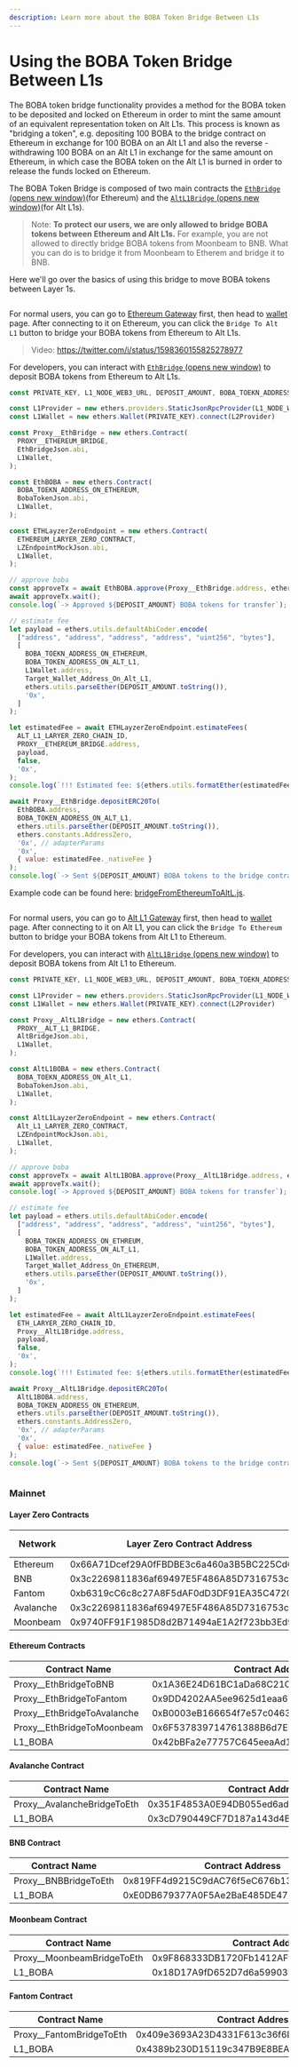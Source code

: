 ```yaml
---
description: Learn more about the BOBA Token Bridge Between L1s
---
```


# Using the BOBA Token Bridge Between L1s

The BOBA token bridge functionality provides a method for the BOBA token to be deposited and locked on Ethereum in order to mint the same amount of an equivalent representation token on Alt L1s. This process is known as "bridging a token", e.g. depositing 100 BOBA to the bridge contract on Ethereum in exchange for 100 BOBA on an Alt L1 and also the reverse - withdrawing 100 BOBA on an Alt L1 in exchange for the same amount on Ethereum, in which case the BOBA token on the Alt L1 is burned in order to release the funds locked on Ethereum.

The BOBA Token Bridge is composed of two main contracts the [`EthBridge` (opens new window)](https://github.com/bobanetwork/boba/blob/develop/packages/boba/contracts/contracts/lzTokenBridge/EthBridge.sol)(for Ethereum) and the [`AltL1Bridge` (opens new window)](https://github.com/bobanetwork/boba/blob/develop/packages/boba/contracts/contracts/lzTokenBridge/AltL1Bridge.sol)(for Alt L1s).

> Note: **To protect our users, we are only allowed to bridge BOBA tokens between Ethereum and Alt L1s.** For example, you are not allowed to directly bridge BOBA tokens from Moonbeam to BNB. What you can do is to bridge it from Moonbeam to Etherem and bridge it to BNB.

Here we'll go over the basics of using this bridge to move BOBA tokens between Layer 1s.



<figure><img src="../../../.gitbook/assets/Artboard 1 (19) (1).png" alt=""><figcaption></figcaption></figure>

For normal users, you can go to [Ethereum Gateway](https://gateway.boba.network) first, then head to [wallet](https://gateway.boba.network/wallet) page. After connecting to it on Ethereum, you can click the `Bridge To Alt L1` button to bridge your BOBA tokens from Ethereum to Alt L1s.

> Video: https://twitter.com/i/status/1598360155825278977

For developers, you can interact with [`EthBridge` (opens new window)](https://github.com/bobanetwork/boba/blob/develop/packages/boba/contracts/contracts/lzTokenBridge/EthBridge.sol) to deposit BOBA tokens from Ethereum to Alt L1s.

```javascript
const PRIVATE_KEY, L1_NODE_WEB3_URL, DEPOSIT_AMOUNT, BOBA_TOEKN_ADDRESS_ON_ETHEREUM, BOBA_TOKEN_ADDRESS_ON_ALT_L1, ALT_L1_LARYER_ZERO_CHAIN_ID, ETHEREUM_LARYER_ZERO_CONTRACT, PROXY__ETHEREUM_BRIDGE

const L1Provider = new ethers.providers.StaticJsonRpcProvider(L1_NODE_WEB3_URL)
const L1Wallet = new ethers.Wallet(PRIVATE_KEY).connect(L2Provider)

const Proxy__EthBridge = new ethers.Contract(
  PROXY__ETHEREUM_BRIDGE,
  EthBridgeJson.abi,
  L1Wallet,
);

const EthBOBA = new ethers.Contract(
  BOBA_TOEKN_ADDRESS_ON_ETHEREUM,
  BobaTokenJson.abi,
  L1Wallet,
);

const ETHLayzerZeroEndpoint = new ethers.Contract(
  ETHEREUM_LARYER_ZERO_CONTRACT,
  LZEndpointMockJson.abi,
  L1Wallet,
);

// approve boba
const approveTx = await EthBOBA.approve(Proxy__EthBridge.address, ethers.utils.parseEther(DEPOSIT_AMOUNT));
await approveTx.wait();
console.log(`-> Approved ${DEPOSIT_AMOUNT} BOBA tokens for transfer`);

// estimate fee
let payload = ethers.utils.defaultAbiCoder.encode(
  ["address", "address", "address", "address", "uint256", "bytes"],
  [
    BOBA_TOEKN_ADDRESS_ON_ETHEREUM,
    BOBA_TOKEN_ADDRESS_ON_ALT_L1,
    L1Wallet.address,
    Target_Wallet_Address_On_Alt_L1,
    ethers.utils.parseEther(DEPOSIT_AMOUNT.toString()),
    '0x',
  ]
);

let estimatedFee = await ETHLayzerZeroEndpoint.estimateFees(
  ALT_L1_LARYER_ZERO_CHAIN_ID,
  PROXY__ETHEREUM_BRIDGE.address,
  payload,
  false,
  '0x',
);
console.log(`!!! Estimated fee: ${ethers.utils.formatEther(estimatedFee._nativeFee)}!!!`);

await Proxy__EthBridge.depositERC20To(
  EthBOBA.address,
  BOBA_TOKEN_ADDRESS_ON_ALT_L1,
  ethers.utils.parseEther(DEPOSIT_AMOUNT.toString()),
  ethers.constants.AddressZero,
  '0x', // adapterParams
  '0x',
  { value: estimatedFee._nativeFee }
);
console.log(`-> Sent ${DEPOSIT_AMOUNT} BOBA tokens to the bridge contract....`);
```

Example code can be found here: [bridgeFromEthereumToAltL.js](https://github.com/bobanetwork/boba-cross-chain-bridges/blob/main/scripts/bridgeFromEthereumToAltL1.js).



<figure><img src="../../../.gitbook/assets/Artboard 2 (19) (1).png" alt=""><figcaption></figcaption></figure>

For normal users, you can go to [Alt L1 Gateway](https:/gateway.\[CHAIN\_NAME].boba.network) first, then head to [wallet](https:/gateway.\[CHAIN\_NAME].boba.network/wallet/) page. After connecting to it on Alt L1, you can click the `Bridge To Ethereum` button to bridge your BOBA tokens from Alt L1 to Ethereum.

For developers, you can interact with [`AltL1Bridge` (opens new window)](https://github.com/bobanetwork/boba/blob/develop/packages/boba/contracts/contracts/lzTokenBridge/AltL1Bridge.sol) to deposit BOBA tokens from Alt L1 to Ethereum.

```javascript
const PRIVATE_KEY, L1_NODE_WEB3_URL, DEPOSIT_AMOUNT, BOBA_TOEKN_ADDRESS_ON_ETHEREUM, BOBA_TOKEN_ADDRESS_ON_ALT_L1, ETH_LARYER_ZERO_CHAIN_ID, Alt_L1_LARYER_ZERO_CONTRACT, PROXY__ALT_L1_BRIDGE

const L1Provider = new ethers.providers.StaticJsonRpcProvider(L1_NODE_WEB3_URL)
const L1Wallet = new ethers.Wallet(PRIVATE_KEY).connect(L2Provider)

const Proxy__AltL1Bridge = new ethers.Contract(
  PROXY__ALT_L1_BRIDGE,
  AltBridgeJson.abi,
  L1Wallet,
);

const AltL1BOBA = new ethers.Contract(
  BOBA_TOEKN_ADDRESS_ON_Alt_L1,
  BobaTokenJson.abi,
  L1Wallet,
);

const AltL1LayzerZeroEndpoint = new ethers.Contract(
  Alt_L1_LARYER_ZERO_CONTRACT,
  LZEndpointMockJson.abi,
  L1Wallet,
);

// approve boba
const approveTx = await AltL1BOBA.approve(Proxy__AltL1Bridge.address, ethers.utils.parseEther(DEPOSIT_AMOUNT));
await approveTx.wait();
console.log(`-> Approved ${DEPOSIT_AMOUNT} BOBA tokens for transfer`);

// estimate fee
let payload = ethers.utils.defaultAbiCoder.encode(
  ["address", "address", "address", "address", "uint256", "bytes"],
  [
    BOBA_TOKEN_ADDRESS_ON_ETHREUM,
    BOBA_TOKEN_ADDRESS_ON_ALT_L1,
    L1Wallet.address,
    Target_Wallet_Address_On_ETHEREUM,
    ethers.utils.parseEther(DEPOSIT_AMOUNT.toString()),
    '0x',
  ]
);

let estimatedFee = await AltL1LayzerZeroEndpoint.estimateFees(
  ETH_LARYER_ZERO_CHAIN_ID,
  Proxy__AltL1Bridge.address,
  payload,
  false,
  '0x',
);
console.log(`!!! Estimated fee: ${ethers.utils.formatEther(estimatedFee._nativeFee)}!!!`);

await Proxy__AltL1Bridge.depositERC20To(
  AltL1BOBA.address,
  BOBA_TOKEN_ADDRESS_ON_ETHEREUM,
  ethers.utils.parseEther(DEPOSIT_AMOUNT.toString()),
  ethers.constants.AddressZero,
  '0x', // adapterParams
  '0x',
  { value: estimatedFee._nativeFee }
);
console.log(`-> Sent ${DEPOSIT_AMOUNT} BOBA tokens to the bridge contract....`);
```



<figure><img src="../../../.gitbook/assets/Artboard 3 (15).png" alt=""><figcaption></figcaption></figure>

### Mainnet

#### Layer Zero Contracts

| Network   | Layer Zero Contract Address                | Chain ID |
| --------- | ------------------------------------------ | -------- |
| Ethereum  | 0x66A71Dcef29A0fFBDBE3c6a460a3B5BC225Cd675 | 101      |
| BNB       | 0x3c2269811836af69497E5F486A85D7316753cf62 | 102      |
| Fantom    | 0xb6319cC6c8c27A8F5dAF0dD3DF91EA35C4720dd7 | 112      |
| Avalanche | 0x3c2269811836af69497E5F486A85D7316753cf62 | 106      |
| Moonbeam  | 0x9740FF91F1985D8d2B71494aE1A2f723bb3Ed9E4 | 126      |

#### Ethereum Contracts

| Contract Name                 | Contract Address                           |
| ----------------------------- | ------------------------------------------ |
| Proxy\_\_EthBridgeToBNB       | 0x1A36E24D61BC1aDa68C21C2Da1aD53EaB8E03e55 |
| Proxy\_\_EthBridgeToFantom    | 0x9DD4202AA5ee9625d1eaa671E2294014dd434E7E |
| Proxy\_\_EthBridgeToAvalanche | 0xB0003eB166654f7e57c0463F8D1a438eB238c490 |
| Proxy\_\_EthBridgeToMoonbeam  | 0x6F537839714761388B6d7ED61Bc09579d5dA2F41 |
| L1\_BOBA                      | 0x42bBFa2e77757C645eeaAd1655E0911a7553Efbc |

#### Avalanche Contract

| Contract Name                 | Contract Address                           |
| ----------------------------- | ------------------------------------------ |
| Proxy\_\_AvalancheBridgeToEth | 0x351F4853A0E94DB055ed6ad5DF1b3590791c1F71 |
| L1\_BOBA                      | 0x3cD790449CF7D187a143d4Bd7F4654d4f2403e02 |

#### BNB Contract

| Contract Name           | Contract Address                           |
| ----------------------- | ------------------------------------------ |
| Proxy\_\_BNBBridgeToEth | 0x819FF4d9215C9dAC76f5eC676b1355973157eBBa |
| L1\_BOBA                | 0xE0DB679377A0F5Ae2BaE485DE475c9e1d8A4607D |

#### Moonbeam Contract

| Contract Name                | Contract Address                           |
| ---------------------------- | ------------------------------------------ |
| Proxy\_\_MoonbeamBridgeToEth | 0x9F868333DB1720Fb1412AFfb1AeF47e8C6cFc8c3 |
| L1\_BOBA                     | 0x18D17A9fD652D7d6a59903E23792ab97F832Ed6C |

#### Fantom Contract

| Contract Name              | Contract Address                           |
| -------------------------- | ------------------------------------------ |
| Proxy\_\_FantomBridgeToEth | 0x409e3693A23D4331F613c36f6D5f439a5b9834e8 |
| L1\_BOBA                   | 0x4389b230D15119c347B9E8BEA6d930A21aaDF6BA |
